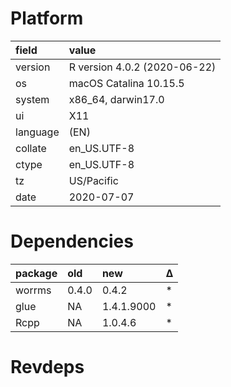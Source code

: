 # Platform

|field    |value                        |
|:--------|:----------------------------|
|version  |R version 4.0.2 (2020-06-22) |
|os       |macOS Catalina 10.15.5       |
|system   |x86_64, darwin17.0           |
|ui       |X11                          |
|language |(EN)                         |
|collate  |en_US.UTF-8                  |
|ctype    |en_US.UTF-8                  |
|tz       |US/Pacific                   |
|date     |2020-07-07                   |

# Dependencies

|package |old   |new        |Δ  |
|:-------|:-----|:----------|:--|
|worrms  |0.4.0 |0.4.2      |*  |
|glue    |NA    |1.4.1.9000 |*  |
|Rcpp    |NA    |1.0.4.6    |*  |

# Revdeps

